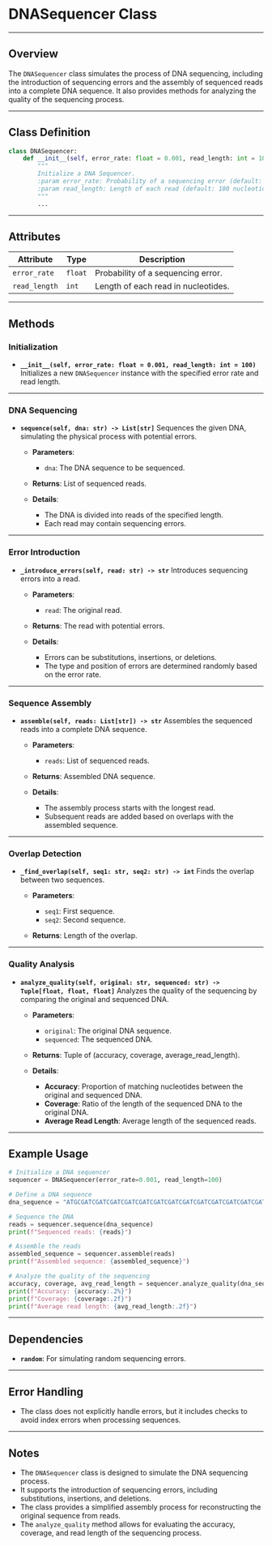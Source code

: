 # DNASequencer Class

---

## Overview
The `DNASequencer` class simulates the process of DNA sequencing, including the introduction of sequencing errors and the assembly of sequenced reads into a complete DNA sequence. It also provides methods for analyzing the quality of the sequencing process.

---

## Class Definition

```python
class DNASequencer:
    def __init__(self, error_rate: float = 0.001, read_length: int = 100):
        """
        Initialize a DNA Sequencer.
        :param error_rate: Probability of a sequencing error (default: 0.001)
        :param read_length: Length of each read (default: 100 nucleotides)
        """
        ...
```

---

## Attributes

| Attribute | Type | Description |
|-----------|------|-------------|
| `error_rate` | `float` | Probability of a sequencing error. |
| `read_length` | `int` | Length of each read in nucleotides. |

---

## Methods

### Initialization
- **`__init__(self, error_rate: float = 0.001, read_length: int = 100)`**
  Initializes a new `DNASequencer` instance with the specified error rate and read length.

---

### DNA Sequencing
- **`sequence(self, dna: str) -> List[str]`**
  Sequences the given DNA, simulating the physical process with potential errors.

  - **Parameters**:
    - `dna`: The DNA sequence to be sequenced.

  - **Returns**: List of sequenced reads.

  - **Details**:
    - The DNA is divided into reads of the specified length.
    - Each read may contain sequencing errors.

---

### Error Introduction
- **`_introduce_errors(self, read: str) -> str`**
  Introduces sequencing errors into a read.

  - **Parameters**:
    - `read`: The original read.

  - **Returns**: The read with potential errors.

  - **Details**:
    - Errors can be substitutions, insertions, or deletions.
    - The type and position of errors are determined randomly based on the error rate.

---

### Sequence Assembly
- **`assemble(self, reads: List[str]) -> str`**
  Assembles the sequenced reads into a complete DNA sequence.

  - **Parameters**:
    - `reads`: List of sequenced reads.

  - **Returns**: Assembled DNA sequence.

  - **Details**:
    - The assembly process starts with the longest read.
    - Subsequent reads are added based on overlaps with the assembled sequence.

---

### Overlap Detection
- **`_find_overlap(self, seq1: str, seq2: str) -> int`**
  Finds the overlap between two sequences.

  - **Parameters**:
    - `seq1`: First sequence.
    - `seq2`: Second sequence.

  - **Returns**: Length of the overlap.

---

### Quality Analysis
- **`analyze_quality(self, original: str, sequenced: str) -> Tuple[float, float, float]`**
  Analyzes the quality of the sequencing by comparing the original and sequenced DNA.

  - **Parameters**:
    - `original`: The original DNA sequence.
    - `sequenced`: The sequenced DNA.

  - **Returns**: Tuple of (accuracy, coverage, average_read_length).

  - **Details**:
    - **Accuracy**: Proportion of matching nucleotides between the original and sequenced DNA.
    - **Coverage**: Ratio of the length of the sequenced DNA to the original DNA.
    - **Average Read Length**: Average length of the sequenced reads.

---

## Example Usage

```python
# Initialize a DNA sequencer
sequencer = DNASequencer(error_rate=0.001, read_length=100)

# Define a DNA sequence
dna_sequence = "ATGCGATCGATCGATCGATCGATCGATCGATCGATCGATCGATCGATCGATCGATCGATCGATCGATCGATCGATCGATCGATCGATCGATCGATCG"

# Sequence the DNA
reads = sequencer.sequence(dna_sequence)
print(f"Sequenced reads: {reads}")

# Assemble the reads
assembled_sequence = sequencer.assemble(reads)
print(f"Assembled sequence: {assembled_sequence}")

# Analyze the quality of the sequencing
accuracy, coverage, avg_read_length = sequencer.analyze_quality(dna_sequence, assembled_sequence)
print(f"Accuracy: {accuracy:.2%}")
print(f"Coverage: {coverage:.2f}")
print(f"Average read length: {avg_read_length:.2f}")
```

---

## Dependencies
- **`random`**: For simulating random sequencing errors.

---

## Error Handling
- The class does not explicitly handle errors, but it includes checks to avoid index errors when processing sequences.

---

## Notes
- The `DNASequencer` class is designed to simulate the DNA sequencing process.
- It supports the introduction of sequencing errors, including substitutions, insertions, and deletions.
- The class provides a simplified assembly process for reconstructing the original sequence from reads.
- The `analyze_quality` method allows for evaluating the accuracy, coverage, and read length of the sequencing process.
